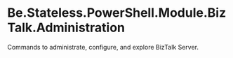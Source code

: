# Be.Stateless.PowerShell.Module.BizTalk.Administration

Commands to administrate, configure, and explore BizTalk Server.
